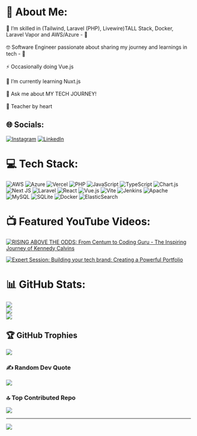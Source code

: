 # 💫 About Me:
🔭 I’m skilled in (Tailwind, Laravel (PHP), Livewire)TALL Stack, Docker, Laravel Vapor and AWS/Azure - 👀<br><br>🤓 Software Engineer passionate about sharing my journey and learnings in tech - 👀<br><br>⚡ Occasionally doing Vue.js<br><br>🌱 I’m currently learning Nuxt.js<br><br>💬 Ask me about MY TECH JOURNEY!<br><br>🤝 Teacher by heart


## 🌐 Socials:
[![Instagram](https://img.shields.io/badge/Instagram-%23E4405F.svg?logo=Instagram&logoColor=white)](https://instagram.com/https://www.instagram.com/_ken_calvins_o/) [![LinkedIn](https://img.shields.io/badge/LinkedIn-%230077B5.svg?logo=linkedin&logoColor=white)](https://linkedin.com/in/https://www.linkedin.com/in/kennedy-calvins-104011155/) 

# 💻 Tech Stack:
![AWS](https://img.shields.io/badge/AWS-%23FF9900.svg?style=for-the-badge&logo=amazon-aws&logoColor=white) ![Azure](https://img.shields.io/badge/azure-%230072C6.svg?style=for-the-badge&logo=microsoftazure&logoColor=white) ![Vercel](https://img.shields.io/badge/vercel-%23000000.svg?style=for-the-badge&logo=vercel&logoColor=white) ![PHP](https://img.shields.io/badge/php-%23777BB4.svg?style=for-the-badge&logo=php&logoColor=white) ![JavaScript](https://img.shields.io/badge/javascript-%23323330.svg?style=for-the-badge&logo=javascript&logoColor=%23F7DF1E) ![TypeScript](https://img.shields.io/badge/typescript-%23007ACC.svg?style=for-the-badge&logo=typescript&logoColor=white) ![Chart.js](https://img.shields.io/badge/chart.js-F5788D.svg?style=for-the-badge&logo=chart.js&logoColor=white) ![Next JS](https://img.shields.io/badge/Next-black?style=for-the-badge&logo=next.js&logoColor=white) ![Laravel](https://img.shields.io/badge/laravel-%23FF2D20.svg?style=for-the-badge&logo=laravel&logoColor=white) ![React](https://img.shields.io/badge/react-%2320232a.svg?style=for-the-badge&logo=react&logoColor=%2361DAFB) ![Vue.js](https://img.shields.io/badge/vue.js-%2335495e.svg?style=for-the-badge&logo=vuedotjs&logoColor=%234FC08D) ![Vite](https://img.shields.io/badge/vite-%23646CFF.svg?style=for-the-badge&logo=vite&logoColor=white) ![Jenkins](https://img.shields.io/badge/jenkins-%232C5263.svg?style=for-the-badge&logo=jenkins&logoColor=white) ![Apache](https://img.shields.io/badge/apache-%23D42029.svg?style=for-the-badge&logo=apache&logoColor=white) ![MySQL](https://img.shields.io/badge/mysql-%2300000f.svg?style=for-the-badge&logo=mysql&logoColor=white) ![SQLite](https://img.shields.io/badge/sqlite-%2307405e.svg?style=for-the-badge&logo=sqlite&logoColor=white) ![Docker](https://img.shields.io/badge/docker-%230db7ed.svg?style=for-the-badge&logo=docker&logoColor=white) ![ElasticSearch](https://img.shields.io/badge/-ElasticSearch-005571?style=for-the-badge&logo=elasticsearch)

# 📺 Featured YouTube Videos:
<!-- BEGIN YOUTUBE-CARDS -->
[![RISING ABOVE THE ODDS: From Centum to Coding Guru - The Inspiring Journey of Kennedy Calvins](https://ytcards.demolab.com/?id=9I6ZlSZDQZQ&title=RISING+ABOVE+THE+ODDS:+From+Centum+to+Coding+Guru+-+The+Inspiring+Journey+of+Kennedy+Calvins&lang=en&timestamp=1674165600&background_color=%230d1117&title_color=%23ffffff&stats_color=%23dedede&max_title_lines=1&width=250&border_radius=5&duration=3019 "RISING ABOVE THE ODDS: From Centum to Coding Guru - The Inspiring Journey of Kennedy Calvins")](https://youtu.be/9I6ZlSZDQZQ?si=Fmd2pFaqa6bJ1NHj)

[![Expert Session: Building your tech brand: Creating a Powerful Portfolio](https://ytcards.demolab.com/?id=lgVZZefwTDc&title=Expert+Session:+Building+your+tech+brand:+Creating+a+Powerful+Portfolio&lang=en&timestamp=1678395600&background_color=%230d1117&title_color=%23ffffff&stats_color=%23dedede&max_title_lines=1&width=250&border_radius=5&duration=5555 "Expert Session: Building your tech brand: Creating a Powerful Portfolio")](https://www.youtube.com/live/lgVZZefwTDc?si=hJr_vX9PEiEXMP68)


<!-- END YOUTUBE-CARDS -->

# 📊 GitHub Stats:
![](https://github-readme-stats.vercel.app/api?username=ken-calvins-o&theme=blue-green&hide_border=false&include_all_commits=false&count_private=false)<br/>
![](https://github-readme-streak-stats.herokuapp.com/?user=ken-calvins-o&theme=blue-green&hide_border=false)<br/>
![](https://github-readme-stats.vercel.app/api/top-langs/?username=ken-calvins-o&theme=blue-green&hide_border=false&include_all_commits=false&count_private=false&layout=compact)

## 🏆 GitHub Trophies
![](https://github-profile-trophy.vercel.app/?username=ken-calvins-o&theme=radical&no-frame=false&no-bg=true&margin-w=4)



### ✍️ Random Dev Quote
![](https://quotes-github-readme.vercel.app/api?type=horizontal&theme=radical)

### 🔝 Top Contributed Repo
![](https://github-contributor-stats.vercel.app/api?username=ken-calvins-o&limit=5&theme=dark&combine_all_yearly_contributions=true)

---
[![](https://visitcount.itsvg.in/api?id=ken-calvins-o&icon=0&color=0)](https://visitcount.itsvg.in)

<!-- Proudly created with GPRM ( https://gprm.itsvg.in ) -->
